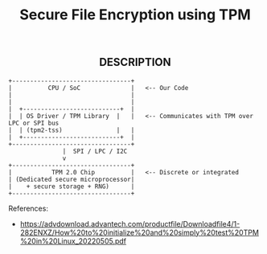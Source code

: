 <h1 align="center">Secure File Encryption using TPM</h1>

<br/>

<h2 align="center">DESCRIPTION</h2>


```
+---------------------------------+
|          CPU / SoC              |   <-- Our Code
|                                 |        
|                                 |    
|  +---------------------------+  |   
|  | OS Driver / TPM Library  |   |   <-- Communicates with TPM over LPC or SPI bus
|  | (tpm2-tss)               |   |
|  +---------------------------+  |
+---------------------------------+
               |  SPI / LPC / I2C
               v
+---------------------------------+
|           TPM 2.0 Chip          |   <-- Discrete or integrated
| (Dedicated secure microprocessor|
|    + secure storage + RNG)      |
+---------------------------------+
```

References:
- https://advdownload.advantech.com/productfile/Downloadfile4/1-282ENXZ/How%20to%20initialize%20and%20simply%20test%20TPM%20in%20Linux_20220505.pdf
